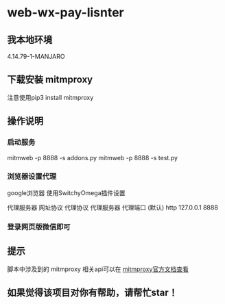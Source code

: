 # web-wx-pay-lisnter

## 我本地环境

4.14.79-1-MANJARO
## 下载安装 mitmproxy

注意使用pip3 install mitmproxy
## 操作说明

### 启动服务

mitmweb -p 8888 -s addons.py
mitmweb -p 8888 -s test.py
### 浏览器设置代理
google浏览器
使用SwitchyOmega插件设置

代理服务器
网址协议	代理协议	代理服务器	   代理端口	
(默认)		http    127.0.0.1    8888

### 登录网页版微信即可

## 提示

脚本中涉及到的 mitmproxy 相关api可以在 [mitmproxy官方文档查看](https://docs.mitmproxy.org/stable/)
## 如果觉得该项目对你有帮助，请帮忙star！
